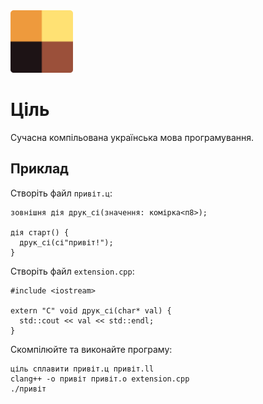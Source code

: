 <img src="./assets/logo.png" width="100" height="100" />

# Ціль

Сучасна компільована українська мова програмування.

## Приклад

Створіть файл `привіт.ц`:

```ціль
зовнішня дія друк_сі(значення: комірка<п8>);

дія старт() {
  друк_сі(сі"привіт!");
}
```

Створіть файл `extension.cpp`:

```shell
#include <iostream>

extern "C" void друк_сі(char* val) {
  std::cout << val << std::endl;
}
```

Скомпілюйте та виконайте програму:

```shell
ціль сплавити привіт.ц привіт.ll
clang++ -o привіт привіт.o extension.cpp
./привіт
```